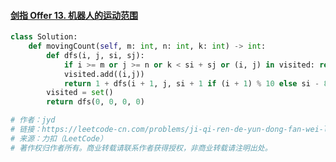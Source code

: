 #### [剑指 Offer 13. 机器人的运动范围](https://leetcode-cn.com/problems/ji-qi-ren-de-yun-dong-fan-wei-lcof/)

```python
class Solution:
    def movingCount(self, m: int, n: int, k: int) -> int:
        def dfs(i, j, si, sj):
            if i >= m or j >= n or k < si + sj or (i, j) in visited: return 0
            visited.add((i,j))
            return 1 + dfs(i + 1, j, si + 1 if (i + 1) % 10 else si - 8, sj) + dfs(i, j + 1, si, sj + 1 if (j + 1) % 10 else sj - 8)
        visited = set()
        return dfs(0, 0, 0, 0)

# 作者：jyd
# 链接：https://leetcode-cn.com/problems/ji-qi-ren-de-yun-dong-fan-wei-lcof/solution/mian-shi-ti-13-ji-qi-ren-de-yun-dong-fan-wei-dfs-b/
# 来源：力扣（LeetCode）
# 著作权归作者所有。商业转载请联系作者获得授权，非商业转载请注明出处。
```

